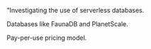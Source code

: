 "Investigating the use of serverless databases.

Databases like FaunaDB and PlanetScale.

Pay-per-use pricing model.